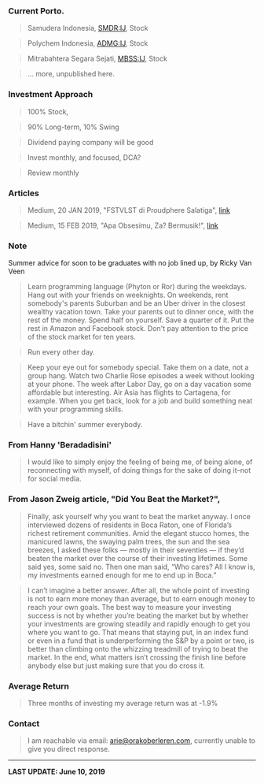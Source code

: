 ### Current Porto.

>Samudera Indonesia, [SMDR:IJ](https://www.bloomberg.com/quote/SMDR:IJ), Stock

>Polychem Indonesia, [ADMG:IJ](https://www.bloomberg.com/quote/ADMG:IJ), Stock

>Mitrabahtera Segara Sejati, [MBSS:IJ](https://www.bloomberg.com/quote/MBSS:IJ), Stock

>... more, unpublished here.

### Investment Approach

>100% Stock,

>90% Long-term, 10% Swing

>Dividend paying company will be good

>Invest monthly, and focused, DCA?

>Review monthly

### Articles

>Medium, 20 JAN 2019, "FSTVLST di Proudphere Salatiga", [link](https://medium.com/@orakoberleren/fstvlst-di-proudphere-salatiga-78256295d60c)

>Medium, 15 FEB 2019, "Apa Obsesimu, Za? Bermusik!", [link](https://medium.com/@orakoberleren/apa-obsesimu-za-bermusik-e42c997f77f9)

### Note
Summer advice for soon to be graduates with no job lined up, by Ricky Van Veen
>Learn programming language (Phyton or Ror) during the weekdays. Hang out with your friends on weeknights. On weekends, rent somebody's parents Suburban and be an Uber driver in the closest wealthy vacation town. Take your parents out to dinner once, with the rest of the money. Spend half on yourself. Save a quarter of it. Put the rest in Amazon and Facebook stock. Don't pay attention to the price of the stock market for ten years.

>Run every other day.

>Keep your eye out for somebody special. Take them on a date, not a group hang. Watch two Charlie Rose episodes a week without looking at your phone. The week after Labor Day, go on a day vacation some affordable but interesting. Air Asia has flights to Cartagena, for example. When you get back, look for a job and build something neat with your programming skills.

>Have a bitchin' summer everybody.

### From Hanny 'Beradadisini'

>I would like to simply enjoy the feeling of being me, of being alone, of reconnecting with myself, of doing things for the sake of doing it–not for social media.

### From Jason Zweig article, "Did You Beat the Market?",

>Finally, ask yourself why you want to beat the market anyway. I once interviewed dozens of residents in Boca Raton, one of Florida’s richest retirement communities. Amid the elegant stucco homes, the manicured lawns, the swaying palm trees, the sun and the sea breezes, I asked these folks — mostly in their seventies — if they’d beaten the market over the course of their investing lifetimes. Some said yes, some said no. Then one man said, “Who cares? All I know is, my investments earned enough for me to end up in Boca.”

>I can’t imagine a better answer. After all, the whole point of investing is not to earn more money than average, but to earn enough money to reach your own goals. The best way to measure your investing success is not by whether you’re beating the market but by whether your investments are growing steadily and rapidly enough to get you where you want to go. That means that staying put, in an index fund or even in a fund that is underperforming the S&P by a point or two, is better than climbing onto the whizzing treadmill of trying to beat the market. In the end, what matters isn’t crossing the finish line before anybody else but just making sure that you do cross it.

### Average Return

>Three months of investing my average return was at -1.9%

### Contact

>I am reachable via email: [arie@orakoberleren.com](mailto:arie@orakoberleren.com), currently unable to give you direct response.

---

**LAST UPDATE: June 10, 2019**




